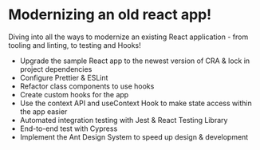 # Modernizing an old react app!
Diving into all the ways to modernize an existing React application - from tooling and linting, to testing and Hooks!

- Upgrade the sample React app to the newest version of CRA & lock in project dependencies
- Configure Prettier & ESLint
- Refactor class components to use hooks
- Create custom hooks for the app
- Use the context API and useContext Hook to make state access within the app easier
- Automated integration testing with Jest & React Testing Library
- End-to-end test with Cypress
- Implement the Ant Design System to speed up design & development
